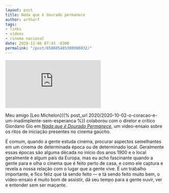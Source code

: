 ```yaml
---
layout: post
title: Nada que é dourado permanece
author: arthurf
tags:
- links
- vídeos
- cinema nacional
date: 2020-11-06 07:43 -0300
permalink: "/post/658085485300908032/"
---
```

<iframe class="full-width" src="https://player.vimeo.com/video/474057458" frameborder="0" allowfullscreen></iframe>

Meu amigo [Leo Michelon]({% post_url 2020/2020-10-02-o-coracao-e-um-inadimplente-sem-esperanca %}) colaborou com o diretor e crítico Giordano Gio em [*Nada que é Dourado Permanece*](https://nadadouradopermanece.tumblr.com/), um vídeo-ensaio sobre os ritos de iniciação presentes no cinema gaúcho.

É comum, quando a gente estuda cinema, procurar aspectos semelhantes em um cinema de determinada época ou de determinado local. Geralmente essas épocas são alguma década no início dos anos 1900 e o local geralmente é algum país da Europa, mas eu acho fascinante quando a gente para e olha o cinema que é feito perto de casa, e como ele captura e revela a nossa relação com o lugar que a gente vive. É um trabalho importante, e fico feliz que tá sendo feito — e tá sendo feito muito bem, o vídeo-ensaio é muito bom de assistir, dá seu tempo para a gente ouvir, ver e entender sem ser maçante.

